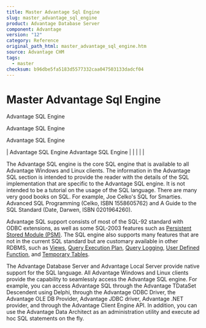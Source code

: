 ```yaml
---
title: Master Advantage Sql Engine
slug: master_advantage_sql_engine
product: Advantage Database Server
component: Advantage
version: "12"
category: Reference
original_path_html: master_advantage_sql_engine.htm
source: Advantage CHM
tags:
  - master
checksum: b96dbe5fa5183d5577332caa047503133dadcf04
---
```


# Master Advantage Sql Engine

Advantage SQL Engine

Advantage SQL Engine

Advantage SQL Engine

| Advantage SQL Engine  Advantage SQL Engine |  |  |  |  |

The Advantage SQL engine is the core SQL engine that is available to all Advantage Windows and Linux clients. The information in the Advantage SQL section is intended to provide the reader with the details of the SQL implementation that are specific to the Advantage SQL engine. It is not intended to be a tutorial on the usage of the SQL language. There are many very good books on SQL. For example, Joe Celko's SQL for Smarties. Advanced SQL Programming (Celko, ISBN 1558605762) and A Guide to the SQL Standard (Date, Darwen, ISBN 0201964260).

Advantage SQL support consists of most of the SQL-92 standard with ODBC extensions, as well as some SQL-2003 features such as [Persistent Stored Module (PSM)](master_sql_script_overview.md). The SQL engine also supports many features that are not in the current SQL standard but are customary available in other RDBMS, such as [Views](master_views.md), [Query Execution Plan](master_sql_execution_plan.md), [Query Logging](master_sql_query_logging.md), [User Defined Function](master_user_defined_function.md), and [Temporary Tables](master_temporary_tables.md).

The Advantage Database Server and Advantage Local Server provide native support for the SQL language. All Advantage Windows and Linux clients provide the capability to seamlessly access the Advantage SQL engine. For example, you can access Advantage SQL through the Advantage TDataSet Descendent using Delphi, through the Advantage ODBC Driver, the Advantage OLE DB Provider, Advantage JDBC driver, Advantage .NET provider, and through the Advantage Client Engine API. In addition, you can use the Advantage Data Architect as an administration utility and execute ad hoc SQL statements on the fly.
